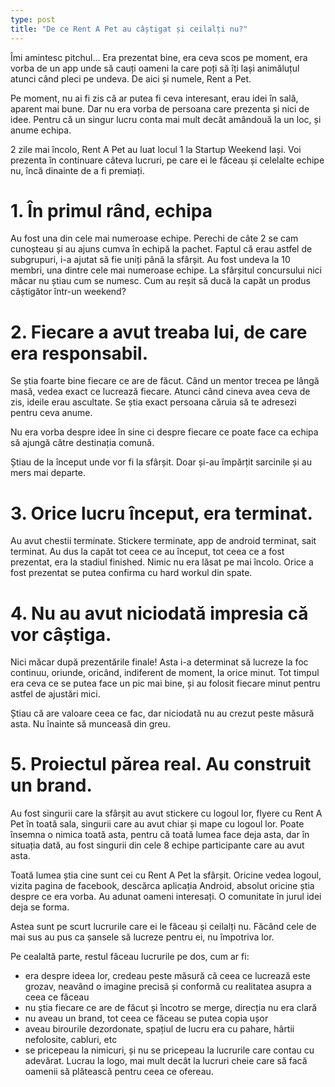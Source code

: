 ```yaml
---
type: post
title: "De ce Rent A Pet au câștigat și ceilalți nu?"
---
```


Îmi amintesc pitchul... Era prezentat bine, era ceva scos pe moment, era vorba de un app unde să cauți oameni la care poți să îți lași animăluțul atunci când pleci pe undeva. De aici și numele, Rent a Pet.

Pe moment, nu ai fi zis că ar putea fi ceva interesant, erau idei în sală, aparent mai bune. Dar nu era vorba de persoana care prezenta și nici de idee. Pentru că un singur lucru conta mai mult decât amândouă la un loc, și anume echipa.

2 zile mai încolo, Rent A Pet au luat locul 1 la Startup Weekend Iași. Voi prezenta în continuare câteva lucruri, pe care ei le făceau și celelalte echipe nu, încă dinainte de a fi premiați.

# 1. În primul rând, echipa

Au fost una din cele mai numeroase echipe. Perechi de câte 2 se cam cunoșteau și au ajuns cumva în echipă la pachet. Faptul că erau astfel de subgrupuri, i-a ajutat să fie uniți până la sfârșit. Au fost undeva la 10 membri, una dintre cele mai numeroase echipe. La sfârșitul concursului nici măcar nu știau cum se numesc. Cum au reșit să ducă la capăt un produs câștigător într-un weekend?

# 2. Fiecare a avut treaba lui, de care era responsabil.

Se știa foarte bine fiecare ce are de făcut. Când un mentor trecea pe lângă masă, vedea exact ce lucrează fiecare. Atunci când cineva avea ceva de zis, ideile erau ascultate. Se știa exact persoana căruia să te adresezi pentru ceva anume.

Nu era vorba despre idee în sine ci despre fiecare ce poate face ca echipa să ajungă către destinația comună.

Știau de la început unde vor fi la sfârșit. Doar și-au împărțit sarcinile și au mers mai departe.

# 3. Orice lucru început, era terminat.

Au avut chestii terminate. Stickere terminate, app de android terminat, sait terminat. Au dus la capăt tot ceea ce au început, tot ceea ce a fost prezentat, era la stadiul finished. Nimic nu era lăsat pe mai încolo. Orice a fost prezentat se putea confirma cu hard workul din spate.

# 4. Nu au avut niciodată impresia că vor câștiga.

Nici măcar după prezentările finale! Asta i-a determinat să lucreze la foc continuu, oriunde, oricând, indiferent de moment, la orice minut. Tot timpul era ceva ce se putea face un pic mai bine, și au folosit fiecare minut pentru astfel de ajustări mici.

Știau că are valoare ceea ce fac, dar niciodată nu au crezut peste măsură asta. Nu înainte să munceasă din greu.

# 5. Proiectul părea real. Au construit un brand.

Au fost singurii care la sfârșit au avut stickere cu logoul lor, flyere cu Rent A Pet în toată sala, singurii care au avut chiar și mape cu logoul lor. Poate însemna o nimica toată asta, pentru că toată lumea face deja asta, dar în situația dată, au fost singurii din cele 8 echipe participante care au avut asta.

Toată lumea știa cine sunt cei cu Rent A Pet la sfârșit. Oricine vedea logoul, vizita pagina de facebook, descărca aplicația Android, absolut oricine știa despre ce era vorba. Au adunat oameni interesați. O comunitate în jurul idei deja se forma.

Astea sunt pe scurt lucrurile care ei le făceau și ceilalți nu. Făcând cele de mai sus au pus ca șansele să lucreze pentru ei, nu împotriva lor.

Pe cealaltă parte, restul făceau lucrurile pe dos, cum ar fi:

 * era despre ideea lor, credeau peste măsură că ceea ce lucrează este grozav, neavând o imagine precisă și conformă cu realitatea asupra a ceea ce făceau
 * nu știa fiecare ce are de făcut și încotro se merge, direcția nu era clară
 * nu aveau un brand, tot ceea ce făceau se putea copia ușor
 * aveau birourile dezordonate, spațiul de lucru era cu pahare, hârtii nefolosite, cabluri, etc
 * se pricepeau la nimicuri, și nu se pricepeau la lucrurile care contau cu adevărat. Lucrau la logo, mai mult decât la lucruri cheie care să facă oamenii să plătească pentru ceea ce ofereau.
